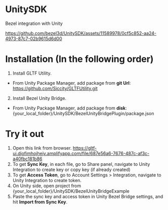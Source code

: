 # UnitySDK
Bezel integration with Unity

https://github.com/bezel3d/UnitySDK/assets/11589978/0cf5c852-aa24-4973-87c7-02b9615d6d00

# Installation (In the following order)
1. Install GLTF Utility. 
  - From Unity Package Manager, add package from **git Url**: https://github.com/Siccity/GLTFUtility.git
2. Install Bezel Unity Bridge. 
  - From Unity Package Manager, add package from **disk**: {your_local_folder}/UnitySDK/BezelUnityBridgePlugin/package.json

# Try it out
1. Open this link from browser. https://gltf-ui.djofimhojhejv.amplifyapp.com/file/687e56a6-7676-487c-af3c-a40fbc181b86
2. To get **Sync Key**, in each file, go to Share panel, navigate to Unity Integration to create key or copy key (if already created)
3. To get **Access Token**, go to Account Settings > Integration, navigate to Unity Integration to create token. 
4. On Unity side, open project from {your_local_folder}/UnitySDK/BezelUnityBridgeExample
5. Paste the sync key and access token in Unity Bezel Bridge settings, and hit **Import from Sync Key**.
